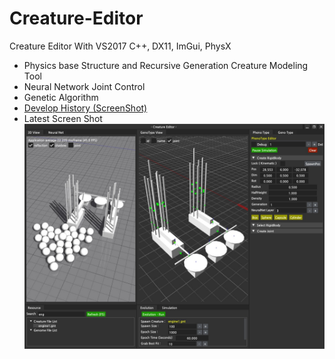 # Creature-Editor
Creature Editor With VS2017 C++, DX11, ImGui, PhysX
 - Physics base Structure and Recursive Generation Creature Modeling Tool
 - Neural Network Joint Control
 - Genetic Algorithm
 - [Develop History (ScreenShot)](https://github.com/jjuiddong/Creature-Editor/wiki)
 - Latest Screen Shot
   ![](https://github.com/jjuiddong/Creature-Editor/blob/master/Doc/factory1.jpg?raw=true)
